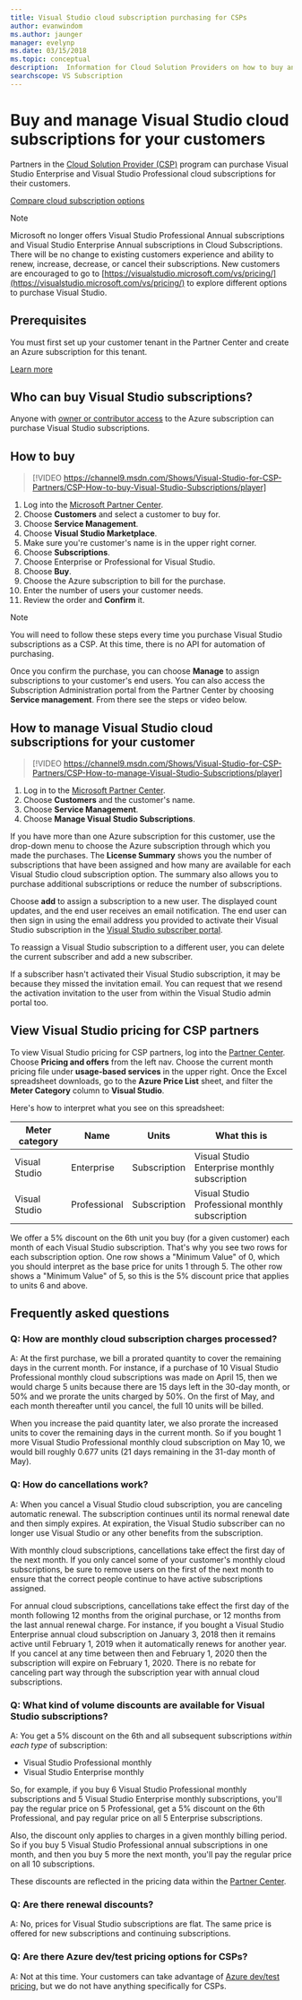 ```yaml
---
title: Visual Studio cloud subscription purchasing for CSPs
author: evanwindom
ms.author: jaunger
manager: evelynp
ms.date: 03/15/2018
ms.topic: conceptual
description:  Information for Cloud Solution Providers on how to buy and manage Visual Studio cloud subscriptions for your customers.
searchscope: VS Subscription
---
```

# Buy and manage Visual Studio cloud subscriptions for your customers

Partners in the [Cloud Solution Provider (CSP)](https://partner.microsoft.com/cloud-solution-provider) program can purchase
Visual Studio Enterprise and Visual Studio Professional cloud subscriptions for their customers.

[Compare cloud subscription options](https://visualstudio.microsoft.com/vs/pricing)

> [!NOTE]
> Microsoft no longer offers Visual Studio Professional Annual subscriptions and Visual Studio Enterprise Annual subscriptions in Cloud Subscriptions. There will be no change to existing customers experience and ability to renew, increase, decrease, or cancel their subscriptions. New customers are encouraged to go to [https://visualstudio.microsoft.com/vs/pricing/](https://visualstudio.microsoft.com/vs/pricing/) to explore different options to purchase Visual Studio.

## Prerequisites

You must first set up your customer tenant in the Partner Center and create an Azure subscription for this tenant.

[Learn more](/azure/devops/organizations/billing/csp/set-up-csp-customer)

## Who can buy Visual Studio subscriptions?

Anyone with [owner or contributor access](https://na01.safelinks.protection.outlook.com/?url=https%3A%2F%2Fdocs.microsoft.com%2Fen-us%2Fvsts%2Forganizations%2Fbilling%2Fadd-backup-billing-managers%3Fview%3Dvsts%2520%2520sa&data=02%7C01%7C%7Cb9e717e8abff47b0cd7e08d618edd860%7C72f988bf86f141af91ab2d7cd011db47%7C1%7C0%7C636723807145220358&sdata=aIaamEXHhx94KCYVY%2FFibqFzNBEqKPntpql867xAMgU%3D&reserved=0) to the Azure subscription can purchase Visual Studio subscriptions.

## How to buy

> [!VIDEO https://channel9.msdn.com/Shows/Visual-Studio-for-CSP-Partners/CSP-How-to-buy-Visual-Studio-Subscriptions/player]

1. Log into the [Microsoft Partner Center](https://partnercenter.microsoft.com).
0. Choose **Customers** and select a customer to buy for.
0. Choose **Service Management**.
0. Choose **Visual Studio Marketplace**.
0. Make sure you're customer's name is in the upper right corner.
0. Choose **Subscriptions**.
0. Choose Enterprise or Professional for Visual Studio.
0. Choose **Buy**.
0. Choose the Azure subscription to bill for the purchase.
0. Enter the number of users your customer needs.
0. Review the order and **Confirm** it.

>[!NOTE]
> You will need to follow these steps every time you purchase Visual Studio subscriptions as a CSP. At this time, there is no API
> for automation of purchasing.

Once you confirm the purchase, you can choose **Manage** to assign subscriptions to your customer's end users.  You can
also access the Subscription Administration portal from the Partner Center by choosing **Service management**.  From there see the steps or video below.

## How to manage Visual Studio cloud subscriptions for your customer

> [!VIDEO https://channel9.msdn.com/Shows/Visual-Studio-for-CSP-Partners/CSP-How-to-manage-Visual-Studio-Subscriptions/player]

1. Log in to the [Microsoft Partner Center](https://partnercenter.microsoft.com).
0. Choose **Customers** and the customer's name.
0. Choose **Service Management**.
0. Choose **Manage Visual Studio Subscriptions**.

If you have more than one Azure subscription for this customer, use the drop-down menu to choose the Azure subscription through which
you made the purchases.  The **License Summary** shows you the number of subscriptions that have been assigned and how many
are available for each Visual Studio cloud subscription option.  The summary also allows you to purchase additional subscriptions
or reduce the number of subscriptions.

Choose **add** to assign a subscription to a new user.  The displayed count updates, and the end user receives an email notification.
The end user can then sign in using the email address you provided to activate their Visual Studio subscription in the
[Visual Studio subscriber portal](https://my.visualstudio.com?wt.mc_id=o~msft~docs).

To reassign a Visual Studio subscription to a different user, you can delete the current subscriber and add a new subscriber.

If a subscriber hasn't activated their Visual Studio subscription, it may be because they missed the invitation email.  You can request that we resend the
activation invitation to the user from within the Visual Studio admin portal too.

## View Visual Studio pricing for CSP partners

To view Visual Studio pricing for CSP partners, log into the [Partner Center](https://partnercenter.microsoft.com).  Choose
**Pricing and offers** from the left nav.  Choose the current month pricing file under **usage-based services** in
the upper right. Once the Excel spreadsheet downloads, go to the **Azure Price List** sheet, and
filter the **Meter Category** column to **Visual Studio**.

Here's how to interpret what you see on this spreadsheet:

| Meter category    |   Name                 |  Units                                |           What this is                          |
|-------------------|------------------------|---------------------------------------|-------------------------------------------------|
| Visual Studio     | Enterprise             |  Subscription                         | Visual Studio Enterprise monthly subscription   |
| Visual Studio     | Professional           |  Subscription                         | Visual Studio Professional monthly subscription |

We offer a 5% discount on the 6th unit you buy (for a given customer) each month of each Visual Studio subscription. That's why you see two rows for each
subscription option. One row shows a "Minimum Value" of 0, which you should interpret as the base price for units 1 through 5. The other row shows a "Minimum Value" of 5,
so this is the 5% discount price that applies to units 6 and above.

## Frequently asked questions

### Q: How are **monthly** cloud subscription charges processed?

A: At the first purchase, we bill a prorated quantity to cover the remaining days in the current month. For instance, if a purchase of 10 Visual Studio Professional monthly
cloud subscriptions was made on April 15, then we would charge 5 units because there are 15 days left in the 30-day month, or 50% and we prorate the units charged by 50%.
On the first of May, and each month thereafter until you cancel, the full 10 units will be billed.

When you increase the paid quantity later, we also prorate the increased units to cover the remaining days in the current month. So if you bought 1 more Visual Studio
Professional monthly cloud subscription on May 10, we would bill roughly 0.677 units (21 days remaining in the 31-day month of May).

### Q: How do cancellations work?

A: When you cancel a Visual Studio cloud subscription, you are canceling automatic renewal. The subscription continues until its normal renewal date and then simply expires.
At expiration, the Visual Studio subscriber can no longer use Visual Studio or any other benefits from the subscription.

With monthly cloud subscriptions, cancellations take effect the first day of the next month. If you only cancel some of your customer's monthly cloud subscriptions,
be sure to remove users on the first of the next month to ensure that the correct people continue to have active subscriptions assigned.

For annual cloud subscriptions, cancellations take effect the first day of the month following 12 months from the original purchase, or 12 months from the last annual
renewal charge. For instance, if you bought a Visual Studio Enterprise annual cloud subscription on January 3, 2018 then it remains active until February 1, 2019 when
it automatically renews for another year. If you cancel at any time between then and February 1, 2020 then the subscription will expire on February 1, 2020. There is no
rebate for canceling part way through the subscription year with annual cloud subscriptions.

### Q: What kind of volume discounts are available for Visual Studio subscriptions?

A:  You get a 5% discount on the 6th and all subsequent subscriptions *within each type* of subscription:

* Visual Studio Professional monthly
* Visual Studio Enterprise monthly

So, for example, if you buy 6 Visual Studio Professional monthly subscriptions and 5 Visual Studio Enterprise monthly subscriptions, you'll pay the regular price on
5 Professional, get a 5% discount on the 6th Professional, and pay regular price on all 5 Enterprise subscriptions.

Also, the discount only applies to charges in a given monthly billing period. So if you buy 5 Visual Studio Professional annual subscriptions in one month,
and then you buy 5 more the next month, you'll pay the regular price on all 10 subscriptions.

These discounts are reflected in the pricing data within the [Partner Center](https://partnercenter.microsoft.com).

### Q: Are there renewal discounts?

A:  No, prices for Visual Studio subscriptions are flat. The same price is offered for new subscriptions and continuing subscriptions.

### Q: Are there Azure dev/test pricing options for CSPs?

A: Not at this time. Your customers can take advantage of [Azure dev/test pricing](https://aka.ms/azuredevtestpricing), but we do not have anything
specifically for CSPs.